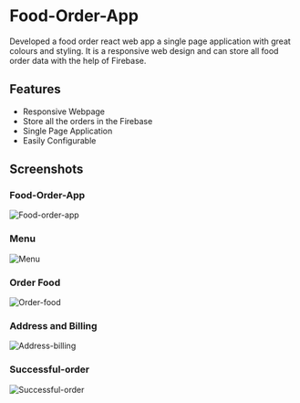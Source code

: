 
# Food-Order-App

Developed a food order react web app a single page application with great colours and styling.
It is a responsive web design and can store all food order data with the help of Firebase.




## Features

- Responsive Webpage
- Store all the orders in the Firebase
- Single Page Application
- Easily Configurable


## Screenshots

### Food-Order-App
![Food-order-app](https://github.com/yashpd6634/Food-Order-App/assets/79068825/af6768f1-c40d-49aa-af0c-ed6c6a23716e)

### Menu
![Menu](https://github.com/yashpd6634/Food-Order-App/assets/79068825/4cd86cef-9191-4f70-859b-373d4704c026)

### Order Food
![Order-food](https://github.com/yashpd6634/Food-Order-App/assets/79068825/cf556747-0125-47e9-ae25-5f4ca39b29ea)

### Address and Billing
![Address-billing](https://github.com/yashpd6634/Food-Order-App/assets/79068825/c1bfb9cc-d1d3-4c97-ad74-4fc2a0060098)

### Successful-order
![Successful-order](https://github.com/yashpd6634/Food-Order-App/assets/79068825/679d17a9-2bd8-48db-b6eb-70e3c10802ee)
